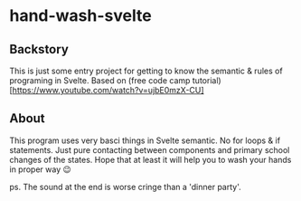 # hand-wash-svelte

## Backstory
This is just some entry project for getting to know the semantic & rules of programing in Svelte. Based on (free code camp tutorial)[https://www.youtube.com/watch?v=ujbE0mzX-CU]

## About
This program uses very basci things in Svelte semantic. No for loops & if statements. Just pure contacting between components and primary school changes of the states. Hope that at least it will help you to wash your hands in proper way :wink: 

ps. The sound at the end is worse cringe than a 'dinner party'.